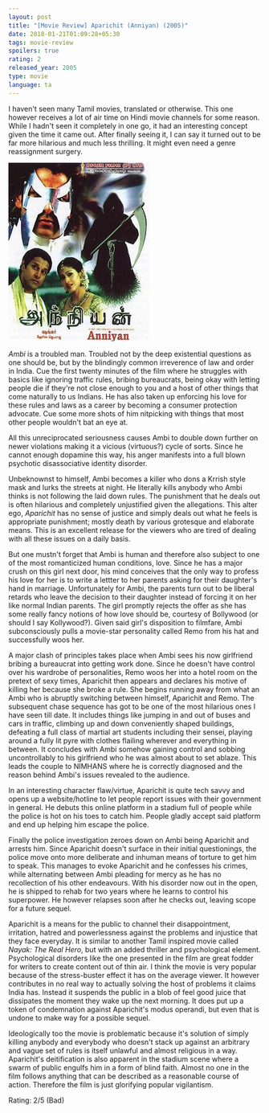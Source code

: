 ```yaml
---
layout: post
title: "[Movie Review] Aparichit (Anniyan) (2005)"
date: 2018-01-21T01:09:28+05:30
tags: movie-review
spoilers: true
rating: 2
released_year: 2005
type: movie
language: ta
---
```


I haven't seen many Tamil movies, translated or otherwise.
This one however receives a lot of air time on Hindi movie channels for some reason.
While I hadn't seen it completely in one go, it had an interesting concept given the time it came out.
After finally seeing it, I can say it turned out to be far more hilarious and much less thrilling.
It might even need a genre reassignment surgery.

![Aparichit (Anniyan) (2005)](/img/movie-poster-aparichit-anniyan-2005.jpg 'Aparichit (Anniyan) (2005)')

_Ambi_ is a troubled man.
Troubled not by the deep existential questions as one should be, but by the blindingly common irreverence of law and order in India.
Cue the first twenty minutes of the film where he struggles with basics like ignoring traffic rules, bribing bureaucrats, being okay with letting people die if they're not close enough to you and a host of other things that come naturally to us Indians.
He has also taken up enforcing his love for these rules and laws as a career by becoming a consumer protection advocate.
Cue some more shots of him nitpicking with things that most other people wouldn't bat an eye at.

All this unreciprocated seriousness causes Ambi to double down further on newer violations making it a vicious (virtuous?) cycle of sorts.
Since he cannot enough dopamine this way, his anger manifests into a full blown psychotic disassociative identity disorder.

Unbeknownst to himself, Ambi becomes a killer who dons a Krrish style mask and lurks the streets at night.
He literally kills anybody who Ambi thinks is not following the laid down rules.
The punishment that he deals out is often hilarious and completely unjustified given the allegations.
This alter ego, _Aparichit_ has no sense of justice and simply deals out what he feels is appropriate punishment; mostly death by various grotesque and elaborate means.
This is an excellent release for the viewers who are tired of dealing with all these issues on a daily basis.

But one mustn't forget that Ambi is human and therefore also subject to one of the most romanticized human conditions, love.
Since he has a major crush on this girl next door, his mind conceives that the only way to profess his love for her is to write a lettter to her parents asking for their daughter's hand in marriage.
Unfortunately for Ambi, the parents turn out to be liberal retards who leave the decision to their daughter instead of forcing it on her like normal Indian parents.
The girl promptly rejects the offer as she has some really fancy notions of how love should be, courtesy of Bollywood (or should I say Kollywood?).
Given said girl's disposition to filmfare, Ambi subconsciously pulls a movie-star personality called Remo from his hat and successfully woos her.

A major clash of principles takes place when Ambi sees his now girlfriend bribing a bureaucrat into getting work done.
Since he doesn't have control over his wardrobe of personalities, Remo woos her into a hotel room on the pretext of sexy times, Aparichit then appears and declares his motive of killing her because she broke a rule.
She begins running away from what an Ambi who is abruptly switching between himself, Aparichit and Remo.
The subsequent chase sequence has got to be one of the most hilarious ones I have seen till date.
It includes things like jumping in and out of buses and cars in traffic, climbing up and down conveniently shaped buildings, defeating a full class of martial art students including their sensei, playing around a fully lit pyre with clothes flailing wherever and everything in between.
It concludes with Ambi somehow gaining control and sobbing uncontrollably to his girlfriend who he was almost about to set ablaze.
This leads the couple to NIMHANS where he is correctly diagnosed and the reason behind Ambi's issues revealed to the audience.

In an interesting character flaw/virtue, Aparichit is quite tech savvy and opens up a website/hotline to let people report issues with their government in general.
He debuts this online platform in a stadium full of people while the police is hot on his toes to catch him.
People gladly accept said platform and end up helping him escape the police.

Finally the police investigation zeroes down on Ambi being Aparichit and arrests him.
Since Aparichit doesn't surface in their initial questionings, the police move onto more deliberate and inhuman means of torture to get him to speak.
This manages to evoke Aparichit and he confesses his crimes, while alternating between Ambi pleading for mercy as he has no recollection of his other endeavours.
With his disorder now out in the open, he is shipped to rehab for two years where he learns to control his superpower.
He however relapses soon after he checks out, leaving scope for a future sequel.

Aparichit is a means for the public to channel their disappointment, irritation, hatred and powerlessness against the problems and injustice that they face everyday.
It is similar to another Tamil inspired movie called _Nayak: The Real Hero_, but with an added thriller and psychological element.
Psychological disorders like the one presented in the film are great fodder for writers to create content out of thin air.
I think the movie is very popular because of the stress-buster effect it has on the average viewer.
It however contributes in no real way to actually solving the host of problems it claims India has.
Instead it suspends the public in a blob of feel good juice that dissipates the moment they wake up the next morning.
It does put up a token of condemnation against Aparichit's modus operandi, but even that is undone to make way for a possible sequel.

Ideologically too the movie is problematic because it's solution of simply killing anybody and everybody who doesn't stack up against an arbitrary and vague set of rules is itself unlawful and almost religious in a way.
Aparichit's deitification is also apparent in the stadium scene where a swarm of public engulfs him in a form of blind faith.
Almost no one in the film follows anything that can be described as a reasonable course of action.
Therefore the film is just glorifying popular vigilantism.

Rating: 2/5 (Bad)

